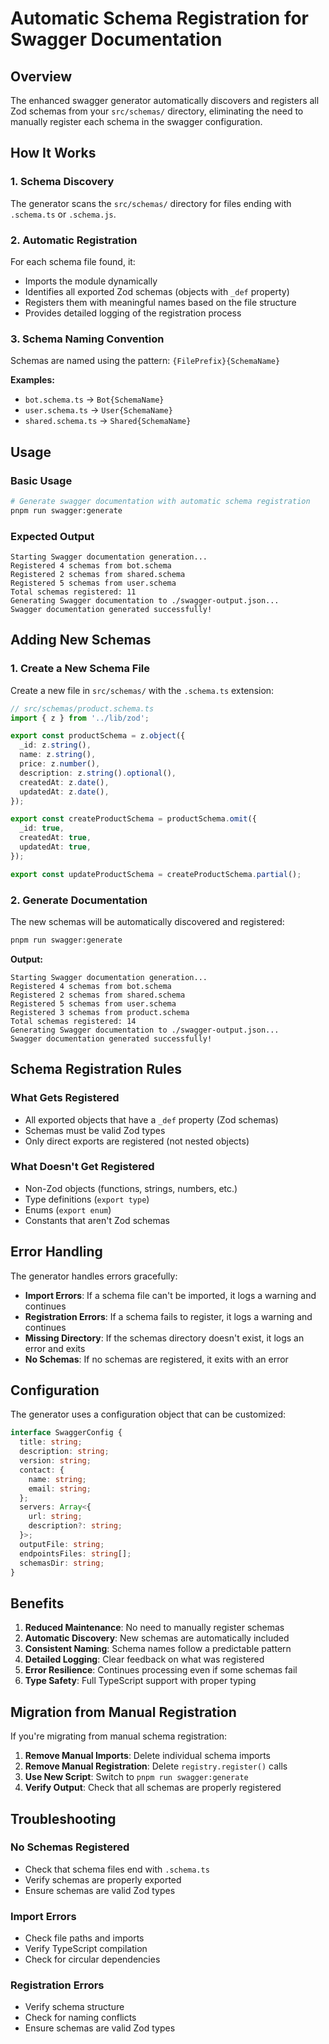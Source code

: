 # Automatic Schema Registration for Swagger Documentation

## Overview

The enhanced swagger generator automatically discovers and registers all Zod schemas from your `src/schemas/` directory, eliminating the need to manually register each schema in the swagger configuration.

## How It Works

### 1. Schema Discovery
The generator scans the `src/schemas/` directory for files ending with `.schema.ts` or `.schema.js`.

### 2. Automatic Registration
For each schema file found, it:
- Imports the module dynamically
- Identifies all exported Zod schemas (objects with `_def` property)
- Registers them with meaningful names based on the file structure
- Provides detailed logging of the registration process

### 3. Schema Naming Convention
Schemas are named using the pattern: `{FilePrefix}{SchemaName}`

**Examples:**
- `bot.schema.ts` → `Bot{SchemaName}`
- `user.schema.ts` → `User{SchemaName}`
- `shared.schema.ts` → `Shared{SchemaName}`

## Usage

### Basic Usage
```bash
# Generate swagger documentation with automatic schema registration
pnpm run swagger:generate
```

### Expected Output
```
Starting Swagger documentation generation...
Registered 4 schemas from bot.schema
Registered 2 schemas from shared.schema
Registered 5 schemas from user.schema
Total schemas registered: 11
Generating Swagger documentation to ./swagger-output.json...
Swagger documentation generated successfully!
```

## Adding New Schemas

### 1. Create a New Schema File
Create a new file in `src/schemas/` with the `.schema.ts` extension:

```typescript
// src/schemas/product.schema.ts
import { z } from '../lib/zod';

export const productSchema = z.object({
  _id: z.string(),
  name: z.string(),
  price: z.number(),
  description: z.string().optional(),
  createdAt: z.date(),
  updatedAt: z.date(),
});

export const createProductSchema = productSchema.omit({
  _id: true,
  createdAt: true,
  updatedAt: true,
});

export const updateProductSchema = createProductSchema.partial();
```

### 2. Generate Documentation
The new schemas will be automatically discovered and registered:

```bash
pnpm run swagger:generate
```

**Output:**
```
Starting Swagger documentation generation...
Registered 4 schemas from bot.schema
Registered 2 schemas from shared.schema
Registered 5 schemas from user.schema
Registered 3 schemas from product.schema
Total schemas registered: 14
Generating Swagger documentation to ./swagger-output.json...
Swagger documentation generated successfully!
```

## Schema Registration Rules

### What Gets Registered
- All exported objects that have a `_def` property (Zod schemas)
- Schemas must be valid Zod types
- Only direct exports are registered (not nested objects)

### What Doesn't Get Registered
- Non-Zod objects (functions, strings, numbers, etc.)
- Type definitions (`export type`)
- Enums (`export enum`)
- Constants that aren't Zod schemas

## Error Handling

The generator handles errors gracefully:

- **Import Errors**: If a schema file can't be imported, it logs a warning and continues
- **Registration Errors**: If a schema fails to register, it logs a warning and continues
- **Missing Directory**: If the schemas directory doesn't exist, it logs an error and exits
- **No Schemas**: If no schemas are registered, it exits with an error

## Configuration

The generator uses a configuration object that can be customized:

```typescript
interface SwaggerConfig {
  title: string;
  description: string;
  version: string;
  contact: {
    name: string;
    email: string;
  };
  servers: Array<{
    url: string;
    description?: string;
  }>;
  outputFile: string;
  endpointsFiles: string[];
  schemasDir: string;
}
```

## Benefits

1. **Reduced Maintenance**: No need to manually register schemas
2. **Automatic Discovery**: New schemas are automatically included
3. **Consistent Naming**: Schema names follow a predictable pattern
4. **Detailed Logging**: Clear feedback on what was registered
5. **Error Resilience**: Continues processing even if some schemas fail
6. **Type Safety**: Full TypeScript support with proper typing

## Migration from Manual Registration

If you're migrating from manual schema registration:

1. **Remove Manual Imports**: Delete individual schema imports
2. **Remove Manual Registration**: Delete `registry.register()` calls
3. **Use New Script**: Switch to `pnpm run swagger:generate`
4. **Verify Output**: Check that all schemas are properly registered

## Troubleshooting

### No Schemas Registered
- Check that schema files end with `.schema.ts`
- Verify schemas are properly exported
- Ensure schemas are valid Zod types

### Import Errors
- Check file paths and imports
- Verify TypeScript compilation
- Check for circular dependencies

### Registration Errors
- Verify schema structure
- Check for naming conflicts
- Ensure schemas are valid Zod types
